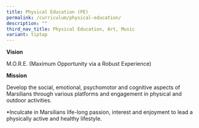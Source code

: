 ```yaml
---
title: Physical Education (PE)
permalink: /curriculum/physical-education/
description: ""
third_nav_title: Physical Education, Art, Music
variant: tiptap
---
```

<p><strong>Vision</strong>
</p>
<p>M.O.R.E. (Maximum Opportunity via a Robust Experience)</p>
<p></p>
<p><strong>Mission</strong>
</p>
<p>Develop the social, emotional, psychomotor and cognitive aspects of Marsilians
through various platforms and engagement in physical and outdoor activities.</p>
<p>•Inculcate in Marsilians life-long passion, interest and enjoyment to
lead a physically active and healthy lifestyle.</p>